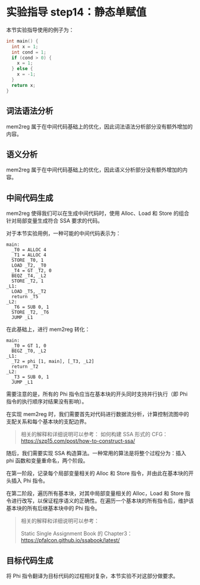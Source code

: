 # 实验指导 step14：静态单赋值

本节实验指导使用的例子为：

```C
int main() {
  int x = 1;
  int cond = 1;
  if (cond > 0) {
    x = 1;
  } else {
    x = -1;
  }
  return x;
}
```

## 词法语法分析

mem2reg 属于在中间代码基础上的优化，因此词法语法分析部分没有额外增加的内容。

## 语义分析

mem2reg 属于在中间代码基础上的优化，因此语义分析部分没有额外增加的内容。

## 中间代码生成

mem2reg 使得我们可以在生成中间代码时，使用 Alloc、Load 和 Store 的组合针对局部变量生成符合 SSA 要求的代码。

对于本节实验用例，一种可能的中间代码表示为：

```assembly
main:
  _T0 = ALLOC 4
  _T1 = ALLOC 4
  STORE _T0, 1
  LOAD _T2, _T0
  _T4 = GT _T2, 0
  BEQZ _T4, _L2
  STORE _T2, 1
_L1:
  LOAD _T5, _T2
  return _T5
_L2:
  _T6 = SUB 0, 1
  STORE _T2, _T6
  JUMP _L1
```

在此基础上，进行 mem2reg 转化：

```assembly
main:
  _T0 = GT 1, 0
  BEGZ _T0, _L2
_L1:
  _T2 = phi [1, main], [_T3, _L2]
  return _T2
_L2:
  _T3 = SUB 0, 1
  JUMP _L1
```

需要注意的是，所有的 Phi 指令应当在基本块的开头同时支持并行执行（即 Phi 指令的执行顺序对结果没有影响）。

在实现 mem2reg 时，我们需要首先对代码进行数据流分析，计算控制流图中的支配关系和每个基本块的支配边界。

> 相关的解释和详细说明可以参考：
> 如何构建 SSA 形式的 CFG：https://szp15.com/post/how-to-construct-ssa/

随后，我们需要实现 SSA 构造算法。一种常用的算法是将整个过程分为：插入 phi 函数和变量重命名，两个阶段。

在第一阶段，记录每个局部变量相关的 Alloc 和 Store 指令，并由此在基本块的开头插入 Phi 指令。

在第二阶段，遍历所有基本块，对其中局部变量相关的 Alloc，Load 和 Store 指令进行改写，以保证程序语义的正确性。在遍历一个基本块的所有指令后，维护该基本块的所有后继基本块中的 Phi 指令。

> 相关的解释和详细说明可以参考：
>
> Static Single Assignment Book 的 Chapter3：https://pfalcon.github.io/ssabook/latest/

## 目标代码生成

将 Phi 指令翻译为目标代码的过程相对复杂，本节实验不对这部分做要求。